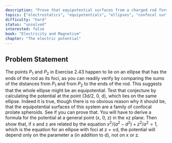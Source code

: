 ```yaml
---
description: "Prove that equipotential surfaces from a charged rod form confocal prolate spheroids"
topics: ["electrostatics", "equipotentials", "ellipses", "confocal surfaces"]
difficulty: "hard"
status: "unsolved"
interested: false
book: "Electricity and Magnetism"
chapter: "The electric potential"
---
```


## Problem Statement
The points $P_1$ and $P_2$ in Exercise 2.43 happen to lie on an ellipse that has the ends of the rod as its foci, as you can readily verify by comparing the sums of the distances from $P_1$ and from $P_2$ to the ends of the rod. This suggests that the whole ellipse might be an equipotential. Test that conjecture by calculating the potential at the point (3d/2, 0, d), which lies on the same ellipse. Indeed it is true, though there is no obvious reason why it should be, that the equipotential surfaces of this system are a family of confocal prolate spheroids. See if you can prove that. You will have to derive a formula for the potential at a general point (x, 0, z) in the xz plane. Then show that, if x and z are related by the equation $x^2/(a^2-d^2) + z^2/a^2 = 1$, which is the equation for an ellipse with foci at z = ±d, the potential will depend only on the parameter a (in addition to d), not on x or z.